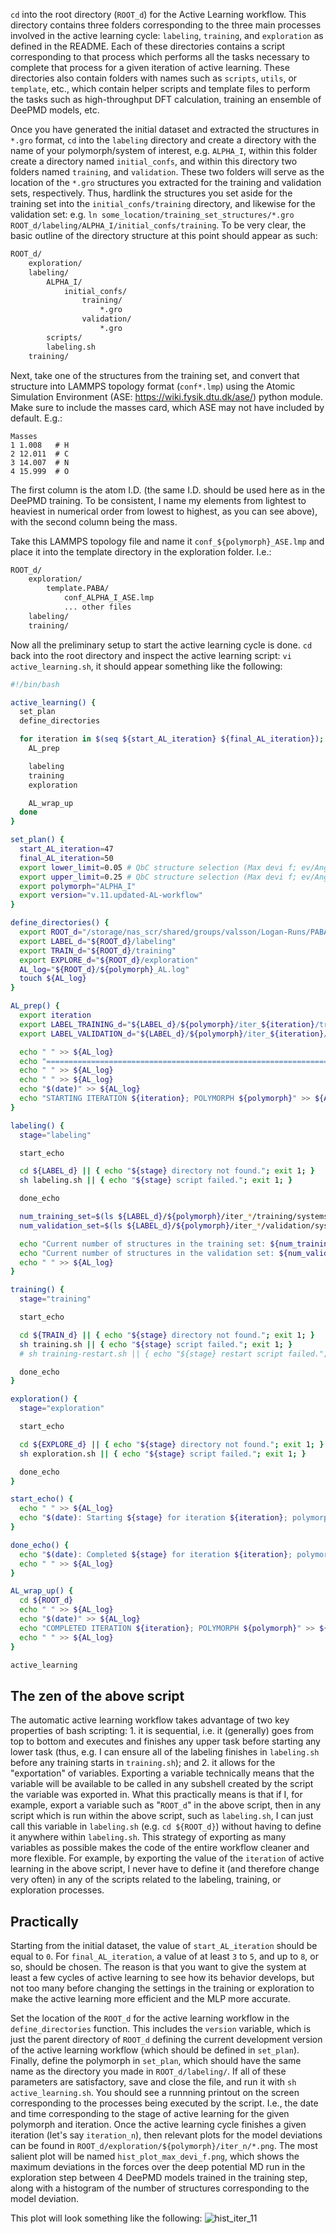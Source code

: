 `cd` into the root directory (`ROOT_d`) for the Active Learning workflow. This directory contains three folders corresponding to the three main processes involved in the active learning cycle: `labeling`, `training`, and `exploration` as defined in the README. Each of these directories contains a script corresponding to that process which performs all the tasks necessary to complete that process for a given iteration of active learning. These directories also contain folders with names such as `scripts`, `utils`, or `template`, etc., which contain helper scripts and template files to perform the tasks such as high-throughput DFT calculation, training an ensemble of DeePMD models, etc. 

Once you have generated the initial dataset and extracted the structures in `*.gro` format, `cd` into the `labeling` directory and create a directory with the name of your polymorph/system of interest, e.g. `ALPHA_I`, within this folder create a directory named `initial_confs`, and within this directory two folders named `training`, and `validation`. These two folders will serve as the location of the `*.gro` structures you extracted for the training and validation sets, respectively. Thus, hardlink the structures you set aside for the training set into the `initial_confs/training` directory, and likewise for the validation set: e.g. `ln some_location/training_set_structures/*.gro ROOT_d/labeling/ALPHA_I/initial_confs/training`. To be very clear, the basic outline of the directory structure at this point should appear as such:

```bash
ROOT_d/
	exploration/
	labeling/
		ALPHA_I/
			initial_confs/
				training/
					*.gro
				validation/
					*.gro
		scripts/
		labeling.sh
	training/
```

Next, take one of the structures from the training set, and convert that structure into LAMMPS topology format (`conf*.lmp`) using the Atomic Simulation Environment (ASE: https://wiki.fysik.dtu.dk/ase/) python module. Make sure to include the masses card, which ASE may not have included by default. E.g.: 
```lammps
Masses                                                                                                                         
1 1.008   # H                                                                                                                  
2 12.011  # C                                                                                                                  
3 14.007  # N                                                                                                                               
4 15.999  # O       
```
The first column is the atom I.D. (the same I.D. should be used here as in the DeePMD training. To be consistent, I name my elements from lightest to heaviest in numerical order from lowest to highest, as you can see above), with the second column being the mass. 

Take this LAMMPS topology file and name it `conf_${polymorph}_ASE.lmp` and place it into the template directory in the exploration folder. I.e.:
```bash
ROOT_d/
	exploration/
		template.PABA/
			conf_ALPHA_I_ASE.lmp
			... other files
	labeling/
	training/
```

Now all the preliminary setup to start the active learning cycle is done. `cd` back into the root directory and inspect the active learning script: `vi active_learning.sh`, it should appear something like the following:
```bash
#!/bin/bash

active_learning() {
  set_plan
  define_directories

  for iteration in $(seq ${start_AL_iteration} ${final_AL_iteration}); do
    AL_prep

    labeling
    training
    exploration

    AL_wrap_up
  done
}

set_plan() {
  start_AL_iteration=47
  final_AL_iteration=50
  export lower_limit=0.05 # QbC structure selection (Max devi f; ev/Angstrom)
  export upper_limit=0.25 # QbC structure selection (Max devi f; ev/Angstrom)
  export polymorph="ALPHA_I"
  export version="v.11.updated-AL-workflow"
}

define_directories() {
  export ROOT_d="/storage/nas_scr/shared/groups/valsson/Logan-Runs/PABA/PABA-MLP/${version}"
  export LABEL_d="${ROOT_d}/labeling"
  export TRAIN_d="${ROOT_d}/training"
  export EXPLORE_d="${ROOT_d}/exploration"
  AL_log="${ROOT_d}/${polymorph}_AL.log"
  touch ${AL_log}
}

AL_prep() {
  export iteration
  export LABEL_TRAINING_d="${LABEL_d}/${polymorph}/iter_${iteration}/training"
  export LABEL_VALIDATION_d="${LABEL_d}/${polymorph}/iter_${iteration}/validation"

  echo " " >> ${AL_log}
  echo "=====================================================================" >> ${AL_log}
  echo " " >> ${AL_log}
  echo " " >> ${AL_log}
  echo "$(date)" >> ${AL_log}
  echo "STARTING ITERATION ${iteration}; POLYMORPH ${polymorph}" >> ${AL_log}
}

labeling() {
  stage="labeling"

  start_echo

  cd ${LABEL_d} || { echo "${stage} directory not found."; exit 1; }
  sh labeling.sh || { echo "${stage} script failed."; exit 1; }

  done_echo

  num_training_set=$(ls ${LABEL_d}/${polymorph}/iter_*/training/systems/pw*out | wc -l)
  num_validation_set=$(ls ${LABEL_d}/${polymorph}/iter_*/validation/systems/pw*out | wc -l)

  echo "Current number of structures in the training set: ${num_training_set}" >> ${AL_log}
  echo "Current number of structures in the validation set: ${num_validation_set}" >> ${AL_log}
  echo " " >> ${AL_log}
}

training() {
  stage="training"

  start_echo

  cd ${TRAIN_d} || { echo "${stage} directory not found."; exit 1; }
  sh training.sh || { echo "${stage} script failed."; exit 1; }
  # sh training-restart.sh || { echo "${stage} restart script failed."; exit 1; }

  done_echo
}

exploration() {
  stage="exploration"

  start_echo

  cd ${EXPLORE_d} || { echo "${stage} directory not found."; exit 1; }
  sh exploration.sh || { echo "${stage} script failed."; exit 1; }

  done_echo
}

start_echo() {
  echo " " >> ${AL_log}
  echo "$(date): Starting ${stage} for iteration ${iteration}; polymorph ${polymorph}" >> ${AL_log}
}

done_echo() {
  echo "$(date): Completed ${stage} for iteration ${iteration}; polymorph ${polymorph}" >> ${AL_log}
  echo " " >> ${AL_log}
}

AL_wrap_up() {
  cd ${ROOT_d}
  echo " " >> ${AL_log}
  echo "$(date)" >> ${AL_log}
  echo "COMPLETED ITERATION ${iteration}; POLYMORPH ${polymorph}" >> ${AL_log}
  echo " " >> ${AL_log}
}

active_learning
```

## The zen of the above script
The automatic active learning workflow takes advantage of two key properties of bash scripting: 1. it is sequential, i.e. it (generally) goes from top to bottom and executes and finishes any upper task before starting any lower task (thus, e.g. I can ensure all of the labeling finishes in `labeling.sh` before any training starts in `training.sh`); and 2. it allows for the "exportation" of variables. Exporting a variable technically means that the variable will be available to be called in any subshell created by the script the variable was exported in. What this practically means is that if I, for example, export a variable such as "`ROOT_d`" in the above script, then in any script which is run within the above script, such as `labeling.sh`, I can just call this variable in `labeling.sh` (e.g. `cd ${ROOT_d}`) without having to define it anywhere within `labeling.sh`. This strategy of exporting as many variables as possible makes the code of the entire workflow cleaner and more flexible. For example, by exporting the value of the `iteration` of active learning in the above script, I never have to define  it (and therefore change very often) in any of the scripts related to the labeling, training, or exploration processes.

## Practically
Starting from the initial dataset, the value of `start_AL_iteration` should be equal to `0`. For `final_AL_iteration`, a value of at least `3` to `5`, and up to `8`, or so, should be chosen. The reason is that you want to give the system at least a few cycles of active learning to see how its behavior develops, but not too many before changing the settings in the training or exploration to make the active learning more efficient and the MLP more accurate.

Set the location of the `ROOT_d` for the active learning workflow in the `define_directories` function. This includes the `version` variable, which is just the parent directory of `ROOT_d` defining the current development version of the active learning workflow (which should be defined in `set_plan`). Finally, define the polymorph in `set_plan`, which should have the same name as the directory you made in `ROOT_d/labeling/`. If all of these parameters are satisfactory, save and close the file, and run it with `sh active_learning.sh`. You should see a runnning printout on the screen corresponding to the processes being executed by the script. I.e., the date and time corresponding to the stage of active learning for the given polymorph and iteration. Once the active learning cycle finishes a given iteration (let's say `iteration_n`), then relevant plots for the model deviations can be found in `ROOT_d/exploration/${polymorph}/iter_n/*.png`. The most salient plot will be named `hist_plot_max_devi_f.png`, which shows the maximum deviations in the forces over the deep potential MD run in the exploration step between 4 DeePMD models trained in the training step, along with a histogram of the number of structures corresponding to the model deviation.

This plot will look something like the following:
![hist_iter_11](https://github.com/user-attachments/assets/3361dddd-f4e3-4b65-9dd1-e36ceefa7cbd)
